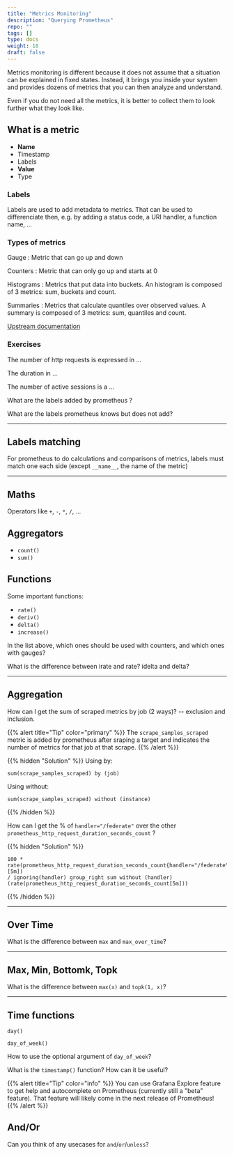 ```yaml
---
title: "Metrics Monitoring"
description: "Querying Prometheus"
repo: ""
tags: []
type: docs
weight: 10
draft: false
---
```


Metrics monitoring is different because it does not assume that a situation can
be explained in fixed states. Instead, it brings you inside your system and
provides dozens of metrics that you can then analyze and understand.

Even if you do not need all the metrics, it is better to collect them to look
further what they look like.

## What is a metric

- **Name**
- Timestamp
- Labels
- **Value**
- Type

### Labels

Labels are used to add metadata to metrics. That can be used to differenciate
then, e.g. by adding a status code, a URI handler, a function name, ...

### Types of metrics

Gauge
: Metric that can go up and down

Counters
: Metric that can only go up and starts at 0

Histograms
: Metrics that put data into buckets. An histogram is composed of 3 metrics:
sum, buckets and count.

Summaries
: Metrics that calculate quantiles over observed values. A summary is composed
of 3 metrics: sum, quantiles and count.

[Upstream documentation](https://prometheus.io/docs/concepts/metric_types/)

### Exercises

The number of http requests is expressed in ...

The duration in ...

The number of active sessions is a ...

What are the labels added by prometheus ?

What are the labels prometheus knows but does not add?

---

## Labels matching

For prometheus to do calculations and comparisons of metrics, labels must match
one each side (except `__name__`, the name of the metric)

---

## Maths

Operators like `+`, `-`, `*`, `/`, ...

## Aggregators

- `count()`
- `sum()`

## Functions

Some important functions:

- `rate()`
- `deriv()`
- `delta()`
- `increase()`

In the list above, which ones should be used with counters, and which ones with
gauges?


What is the difference between irate and rate? idelta and delta?

---

## Aggregation

How can I get the sum of scraped metrics by job (2 ways)? -- exclusion and
inclusion.

{{% alert title="Tip" color="primary" %}}
The `scrape_samples_scraped` metric is added by prometheus after sraping a
target and indicates the number of metrics for that job at that scrape.
{{% /alert %}}

{{% hidden "Solution" %}}
Using by:
```
sum(scrape_samples_scraped) by (job)
```

Using without:
```
sum(scrape_samples_scraped) without (instance)
```
{{% /hidden %}}

How can I get the % of `handler="/federate"` over the other
`prometheus_http_request_duration_seconds_count` ?

{{% hidden "Solution" %}}
```
100 *
rate(prometheus_http_request_duration_seconds_count{handler="/federate"}[5m])
/ ignoring(handler) group_right sum without (handler)
(rate(prometheus_http_request_duration_seconds_count[5m]))
```
{{% /hidden %}}

---

## Over Time

What is the difference between `max` and `max_over_time`?

---

## Max, Min, Bottomk, Topk

What is the difference between `max(x)` and `topk(1, x)`?

---

## Time functions

`day()`

`day_of_week()`

How to use the optional argument of `day_of_week`?

What is the `timestamp()` function? How can it be useful?

{{% alert title="Tip" color="info" %}}
You can use Grafana Explore feature to get help and autocomplete on
Prometheus (currently still a "beta" feature). That feature will likely
come in the next release of Prometheus!
{{% /alert %}}

## And/Or

Can you think of any usecases for `and`/`or`/`unless`?
